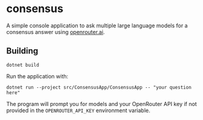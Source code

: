 # consensus

A simple console application to ask multiple large language models for a consensus answer using [openrouter.ai](https://openrouter.ai/).

## Building

```
dotnet build
```

Run the application with:

```
dotnet run --project src/ConsensusApp/ConsensusApp -- "your question here"
```

The program will prompt you for models and your OpenRouter API key if not provided in the `OPENROUTER_API_KEY` environment variable.
